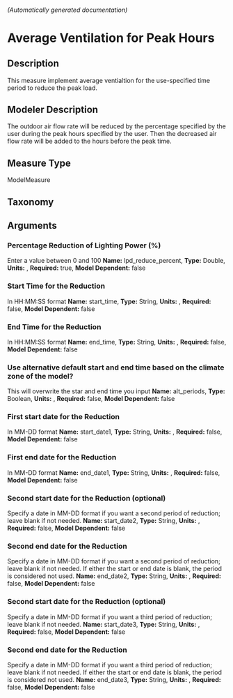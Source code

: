 

###### (Automatically generated documentation)

# Average Ventilation for Peak Hours

## Description
This measure implement average ventialtion for the use-specified time period to reduce the peak load.

## Modeler Description
The outdoor air flow rate will be reduced by the percentage specified by the user during the peak hours specified by the user. Then the decreased air flow rate will be added to the hours before the peak time.

## Measure Type
ModelMeasure

## Taxonomy


## Arguments


### Percentage Reduction of Lighting Power (%)
Enter a value between 0 and 100
**Name:** lpd_reduce_percent,
**Type:** Double,
**Units:** ,
**Required:** true,
**Model Dependent:** false

### Start Time for the Reduction
In HH:MM:SS format
**Name:** start_time,
**Type:** String,
**Units:** ,
**Required:** false,
**Model Dependent:** false

### End Time for the Reduction
In HH:MM:SS format
**Name:** end_time,
**Type:** String,
**Units:** ,
**Required:** false,
**Model Dependent:** false

### Use alternative default start and end time based on the climate zone of the model?
This will overwrite the star and end time you input
**Name:** alt_periods,
**Type:** Boolean,
**Units:** ,
**Required:** false,
**Model Dependent:** false

### First start date for the Reduction
In MM-DD format
**Name:** start_date1,
**Type:** String,
**Units:** ,
**Required:** false,
**Model Dependent:** false

### First end date for the Reduction
In MM-DD format
**Name:** end_date1,
**Type:** String,
**Units:** ,
**Required:** false,
**Model Dependent:** false

### Second start date for the Reduction (optional)
Specify a date in MM-DD format if you want a second period of reduction; leave blank if not needed.
**Name:** start_date2,
**Type:** String,
**Units:** ,
**Required:** false,
**Model Dependent:** false

### Second end date for the Reduction
Specify a date in MM-DD format if you want a second period of reduction; leave blank if not needed. If either the start or end date is blank, the period is considered not used.
**Name:** end_date2,
**Type:** String,
**Units:** ,
**Required:** false,
**Model Dependent:** false

### Second start date for the Reduction (optional)
Specify a date in MM-DD format if you want a third period of reduction; leave blank if not needed.
**Name:** start_date3,
**Type:** String,
**Units:** ,
**Required:** false,
**Model Dependent:** false

### Second end date for the Reduction
Specify a date in MM-DD format if you want a third period of reduction; leave blank if not needed. If either the start or end date is blank, the period is considered not used.
**Name:** end_date3,
**Type:** String,
**Units:** ,
**Required:** false,
**Model Dependent:** false




